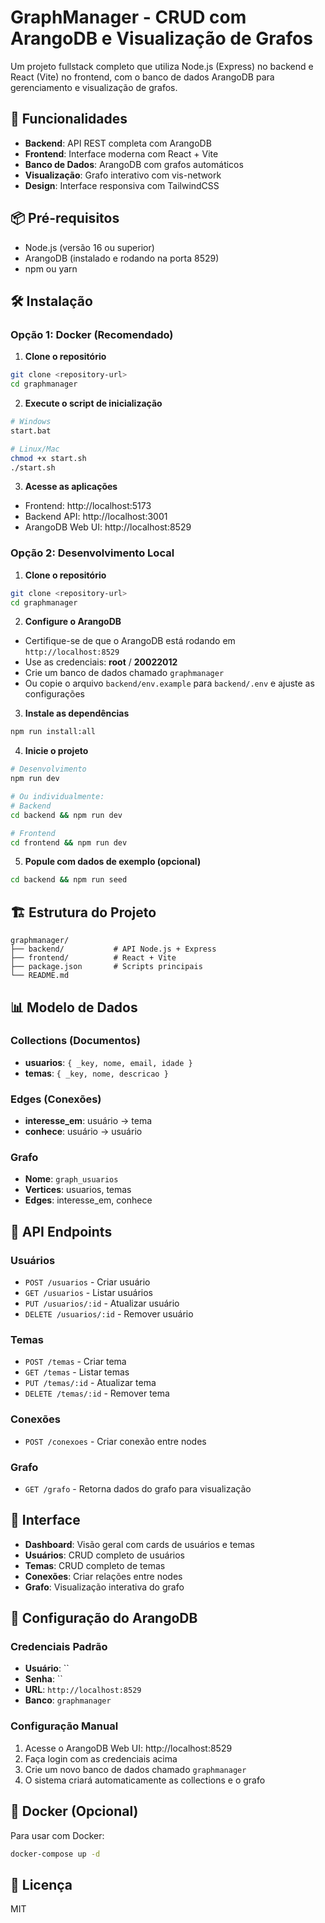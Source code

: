 # GraphManager - CRUD com ArangoDB e Visualização de Grafos

Um projeto fullstack completo que utiliza Node.js (Express) no backend e React (Vite) no frontend, com o banco de dados ArangoDB para gerenciamento e visualização de grafos.

## 🚀 Funcionalidades

- **Backend**: API REST completa com ArangoDB
- **Frontend**: Interface moderna com React + Vite
- **Banco de Dados**: ArangoDB com grafos automáticos
- **Visualização**: Grafo interativo com vis-network
- **Design**: Interface responsiva com TailwindCSS

## 📦 Pré-requisitos

- Node.js (versão 16 ou superior)
- ArangoDB (instalado e rodando na porta 8529)
- npm ou yarn

## 🛠️ Instalação

### Opção 1: Docker (Recomendado)

1. **Clone o repositório**
```bash
git clone <repository-url>
cd graphmanager
```

2. **Execute o script de inicialização**
```bash
# Windows
start.bat

# Linux/Mac
chmod +x start.sh
./start.sh
```

3. **Acesse as aplicações**
- Frontend: http://localhost:5173
- Backend API: http://localhost:3001
- ArangoDB Web UI: http://localhost:8529

### Opção 2: Desenvolvimento Local

1. **Clone o repositório**
```bash
git clone <repository-url>
cd graphmanager
```

2. **Configure o ArangoDB**
- Certifique-se de que o ArangoDB está rodando em `http://localhost:8529`
- Use as credenciais: **root** / **20022012**
- Crie um banco de dados chamado `graphmanager`
- Ou copie o arquivo `backend/env.example` para `backend/.env` e ajuste as configurações

3. **Instale as dependências**
```bash
npm run install:all
```

4. **Inicie o projeto**
```bash
# Desenvolvimento
npm run dev

# Ou individualmente:
# Backend
cd backend && npm run dev

# Frontend
cd frontend && npm run dev
```

5. **Popule com dados de exemplo (opcional)**
```bash
cd backend && npm run seed
```

## 🏗️ Estrutura do Projeto

```
graphmanager/
├── backend/           # API Node.js + Express
├── frontend/          # React + Vite
├── package.json       # Scripts principais
└── README.md
```

## 📊 Modelo de Dados

### Collections (Documentos)
- **usuarios**: `{ _key, nome, email, idade }`
- **temas**: `{ _key, nome, descricao }`

### Edges (Conexões)
- **interesse_em**: usuário → tema
- **conhece**: usuário → usuário

### Grafo
- **Nome**: `graph_usuarios`
- **Vertices**: usuarios, temas
- **Edges**: interesse_em, conhece

## 🔧 API Endpoints

### Usuários
- `POST /usuarios` - Criar usuário
- `GET /usuarios` - Listar usuários
- `PUT /usuarios/:id` - Atualizar usuário
- `DELETE /usuarios/:id` - Remover usuário

### Temas
- `POST /temas` - Criar tema
- `GET /temas` - Listar temas
- `PUT /temas/:id` - Atualizar tema
- `DELETE /temas/:id` - Remover tema

### Conexões
- `POST /conexoes` - Criar conexão entre nodes

### Grafo
- `GET /grafo` - Retorna dados do grafo para visualização

## 🎨 Interface

- **Dashboard**: Visão geral com cards de usuários e temas
- **Usuários**: CRUD completo de usuários
- **Temas**: CRUD completo de temas
- **Conexões**: Criar relações entre nodes
- **Grafo**: Visualização interativa do grafo

## 🔐 Configuração do ArangoDB

### Credenciais Padrão
- **Usuário**: ``
- **Senha**: ``
- **URL**: `http://localhost:8529`
- **Banco**: `graphmanager`

### Configuração Manual
1. Acesse o ArangoDB Web UI: http://localhost:8529
2. Faça login com as credenciais acima
3. Crie um novo banco de dados chamado `graphmanager`
4. O sistema criará automaticamente as collections e o grafo

## 🐳 Docker (Opcional)

Para usar com Docker:

```bash
docker-compose up -d
```

## 📝 Licença

MIT 
